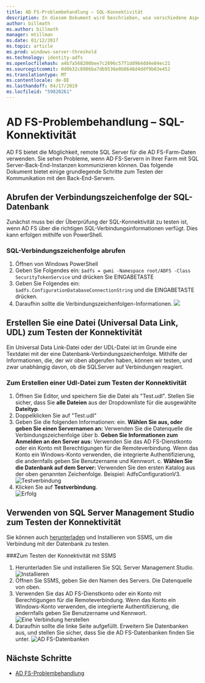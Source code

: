 ```yaml
---
title: AD FS-Problembehandlung – SQL-Konnektivität
description: In diesem Dokument wird beschrieben, wie verschiedene Aspekte von AD FS-Problembehandlung
author: billmath
ms.author: billmath
manager: mtillman
ms.date: 01/12/2017
ms.topic: article
ms.prod: windows-server-threshold
ms.technology: identity-adfs
ms.openlocfilehash: a4b7a568200bee7c2696c57f1dd964dd4e84ec21
ms.sourcegitcommit: 0d0b32c8986ba7db9536e0b8648d4ddf9b03e452
ms.translationtype: MT
ms.contentlocale: de-DE
ms.lasthandoff: 04/17/2019
ms.locfileid: "59820261"
---
```

# <a name="ad-fs-troubleshooting---sql-connectivity"></a>AD FS-Problembehandlung – SQL-Konnektivität
AD FS bietet die Möglichkeit, remote SQL Server für die AD FS-Farm-Daten verwenden.  Sie sehen Probleme, wenn AD FS-Servern in Ihrer Farm mit SQL Server-Back-End-Instanzen kommunizieren können.  Das folgende Dokument bietet einige grundlegende Schritte zum Testen der Kommunikation mit den Back-End-Servern.

## <a name="acquire-the-sql-database-connection-string"></a>Abrufen der Verbindungszeichenfolge der SQL-Datenbank
Zunächst muss bei der Überprüfung der SQL-Konnektivität zu testen ist, wenn AD FS über die richtigen SQL-Verbindungsinformationen verfügt.  Dies kann erfolgen mithilfe von PowerShell.

### <a name="to-acquire-the-sql-connection-string"></a>SQL-Verbindungszeichenfolge abrufen
1.  Öffnen von Windows PowerShell
2. Geben Sie Folgendes ein: `$adfs = gwmi -Namespace root/ADFS -Class SecurityTokenService` und drücken Sie EINGABETASTE
3. Geben Sie Folgendes ein: `$adfs.ConfigurationDatabaseConnectionString` und die EINGABETASTE drücken.
4. Daraufhin sollte die Verbindungszeichenfolgen-Informationen.
![](media/ad-fs-tshoot-sql/sql2.png)

## <a name="create-a-universal-data-link-udl-file-to-test-connectivity"></a>Erstellen Sie eine Datei (Universal Data Link, UDL) zum Testen der Konnektivität
Ein Universal Data Link-Datei oder der UDL-Datei ist im Grunde eine Textdatei mit der eine Datenbank-Verbindungszeichenfolge.  Mithilfe der Informationen, die, der wir oben abgerufen haben, können wir testen, und zwar unabhängig davon, ob die SQLServer auf Verbindungen reagiert.

### <a name="to-create-a-udl-file-to-test-connectivity"></a>Zum Erstellen einer Udl-Datei zum Testen der Konnektivität

1. Öffnen Sie Editor, und speichern Sie die Datei als "Test.udl".  Stellen Sie sicher, dass Sie **alle Dateien** aus der Dropdownliste für die ausgewählte **Dateityp**.
2. Doppelklicken Sie auf "Test.udl"
3. Geben Sie die folgenden Informationen: ein. **Wählen Sie aus, oder geben Sie einen Servernamen an:**  Verwenden Sie die Datenquelle die Verbindungszeichenfolge über b. **Geben Sie Informationen zum Anmelden an den Server aus:**  Verwenden Sie das AD FS-Dienstkonto oder ein Konto mit Berechtigungen für die Remoteverbindung.  Wenn das Konto ein Windows-Konto verwenden, die integrierte Authentifizierung, die andernfalls geben Sie Benutzername und Kennwort.
    c. **Wählen Sie die Datenbank auf dem Server:** Verwenden Sie den ersten Katalog aus der oben genannten Zeichenfolge.  Beispiel:  AdfsConfigurationV3.
   ![Testverbindung](media/ad-fs-tshoot-sql/sql4.png)
1. Klicken Sie auf **Testverbindung**.</br>
![Erfolg](media/ad-fs-tshoot-sql/sql3.png)

## <a name="use-sql-server-management-studio-to-test-connectivity"></a>Verwenden von SQL Server Management Studio zum Testen der Konnektivität
Sie können auch [herunterladen](https://go.microsoft.com/fwlink/?linkid=864329) und Installieren von SSMS, um die Verbindung mit der Datenbank zu testen.

###<a name="to-test-connectivity-with-ssms"></a>Zum Testen der Konnektivität mit SSMS
1. Herunterladen Sie und installieren Sie SQL Server Management Studio.
![Installieren](media/ad-fs-tshoot-sql/sql5.png)
1. Öffnen Sie SSMS, geben Sie den Namen des Servers.  Die Datenquelle von oben.
2. Verwenden Sie das AD FS-Dienstkonto oder ein Konto mit Berechtigungen für die Remoteverbindung.  Wenn das Konto ein Windows-Konto verwenden, die integrierte Authentifizierung, die andernfalls geben Sie Benutzername und Kennwort.
![Eine Verbindung herstellen](media/ad-fs-tshoot-sql/sql6.png)
1. Daraufhin sollte die linke Seite aufgefüllt.  Erweitern Sie Datenbanken aus, und stellen Sie sicher, dass Sie die AD FS-Datenbanken finden Sie unter.
![AD FS-Datenbanken](media/ad-fs-tshoot-sql/sql7.png)

## <a name="next-steps"></a>Nächste Schritte

- [AD FS-Problembehandlung](ad-fs-tshoot-overview.md)